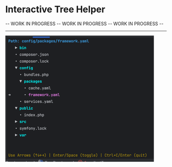 # Interactive Tree Helper



-- WORK IN PROGRESS -- WORK IN PROGRESS -- WORK IN PROGRESS -- 

---


![img.png](img.png)
